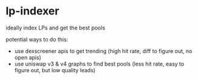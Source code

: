 # lp-indexer

ideally index LPs and get the best pools

potential ways to do this:

- use dexscreener apis to get trending (high hit rate, diff to figure out, no open apis)
- use uniswap v3 & v4 graphs to find best pools (less hit rate, easy to figure out, but low quality leads)
